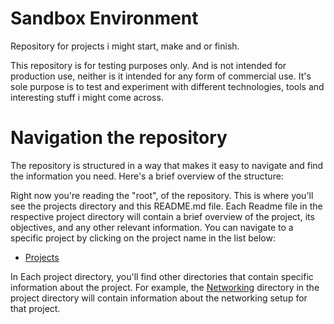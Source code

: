 # Sandbox Environment

Repository for projects i might start, make and or finish.

This repository is for testing purposes only. And is not intended for
production use, neither is it intended for any form of commercial use. It's
sole purpose is to test and experiment with different technologies, tools and
interesting stuff i might come across.

# Navigation the repository

The repository is structured in a way that makes it easy to navigate and find
the information you need. Here's a brief overview of the structure:

Right now you're reading the "root", of the repository. This is where you'll
see the projects directory and this README.md file. Each Readme file in the
respective project directory will contain a brief overview of the project, its
objectives, and any other relevant information. You can navigate to a specific
project by clicking on the project name in the list below:

- [Projects](https://github.com/Dembezum/sandbox/tree/main/Projects/Proj1)

In Each project directory, you'll find other directories that contain specific
information about the project. For example, the
[Networking](https://github.com/Dembezum/sandbox/tree/main/Projects/Proj1/Networking)
directory in the project directory will contain information about the
networking setup for that project.
